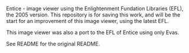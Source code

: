 Entice - image viewer using the Enlightenment Fundation Libraries (EFL), the 2005 version.
This repository is for saving this work, and will be the start for an improvement of this
image viewer, using the latest EFL.

This image viewer was also a port to the EFL of Entice using only Evas.

See README for the original README.
